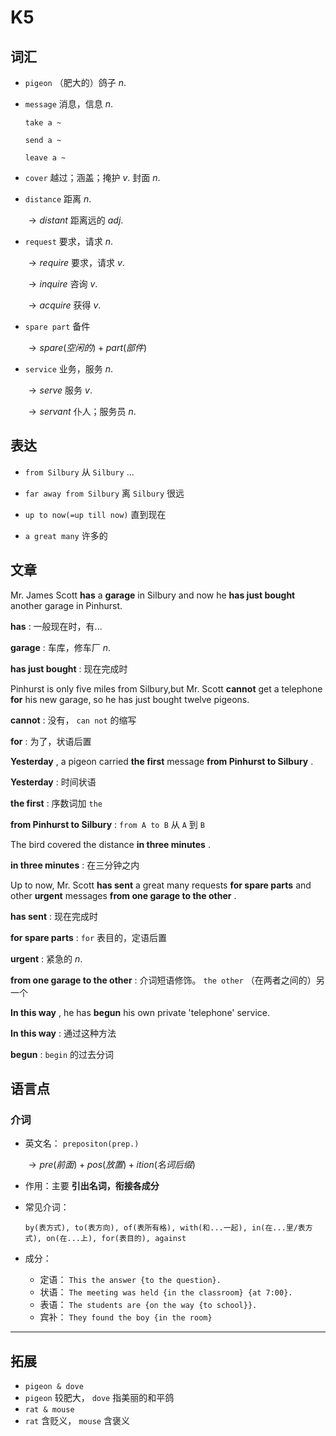 # K5

## 词汇

-  `pigeon` （肥大的）鸽子 $n.$ 

-  `message` 消息，信息 $n.$ 

   `take a ~` 

   `send a ~` 
   
   `leave a ~` 

-  `cover` 越过；涵盖；掩护 $v.$ 封面 $n.$

- `distance` 距离 $n.$ 

   $\to distant$ 距离远的 $adj.$ 

- `request` 要求，请求 $n.$ 

   $\to require$ 要求，请求 $v.$ 

   $\to inquire$ 咨询 $v.$ 

   $\to acquire$ 获得 $v.$ 

- `spare part` 备件

   $\to spare(空闲的) + part(部件)$ 

- `service` 业务，服务 $n.$ 

   $\to serve$ 服务 $v.$ 

   $\to servant$ 仆人；服务员 $n.$ 

## 表达

- `from Silbury` 从 `Silbury` ...
- `far away from Silbury` 离 `Silbury` 很远

- `up to now(=up till now)` 直到现在
- `a great many` 许多的

## 文章

Mr. James Scott **has** a **garage** in Silbury and now he **has just bought** another garage in Pinhurst.

 **has** : 一般现在时，有...

 **garage** : 车库，修车厂 $n.$ 

 **has just bought** : 现在完成时

Pinhurst is only five miles from Silbury,but Mr. Scott **cannot** get a telephone **for** his new garage, so he has just bought twelve pigeons. 

 **cannot** : 没有， `can not` 的缩写

 **for** : 为了，状语后置

 **Yesterday** , a pigeon carried **the first** message **from Pinhurst to Silbury** . 

 **Yesterday** : 时间状语

 **the first** : 序数词加 `the` 

 **from Pinhurst to Silbury** : `from A to B` 从 `A` 到 `B` 

The bird covered the distance **in three minutes** . 

 **in three minutes** : 在三分钟之内

Up to now, Mr. Scott **has sent** a great many requests **for spare parts** and other **urgent** messages **from one garage to the other** . 

 **has sent** : 现在完成时

 **for spare parts** :  `for` 表目的，定语后置

 **urgent** : 紧急的 $n.$ 

 **from one garage to the other** : 介词短语修饰。 `the other` （在两者之间的）另一个

 **In this way** , he has **begun** his own private 'telephone' service.

 **In this way** : 通过这种方法

 **begun** :  `begin` 的过去分词

## 语言点

### 介词

- 英文名： `prepositon(prep.)` 

   $\to pre(前面) + pos(放置) + ition(名词后缀)$ 

- 作用：主要 **引出名词，衔接各成分** 

- 常见介词：

   `by(表方式), to(表方向), of(表所有格), with(和...一起), in(在...里/表方式), on(在...上), for(表目的), against` 

- 成分：

  - 定语： `This the answer {to the question}.` 
  - 状语： `The meeting was held {in the classroom} {at 7:00}.` 
  - 表语： `The students are {on the way {to school}}.` 
  - 宾补： `They found the boy {in the room}` 

---

## 拓展

-  `pigeon & dove` 
  -  `pigeon` 较肥大， `dove` 指美丽的和平鸽
-   `rat & mouse` 
  -  `rat` 含贬义， `mouse` 含褒义